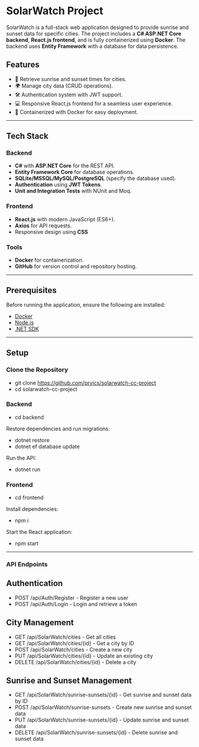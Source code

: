# SolarWatch Project

SolarWatch is a full-stack web application designed to provide sunrise and sunset data for specific cities. The project includes a **C# ASP.NET Core backend**, **React.js frontend**, and is fully containerized using **Docker**. The backend uses **Entity Framework** with a database for data persistence.

## Features
- 🌅 Retrieve sunrise and sunset times for cities.
- 🌍 Manage city data (CRUD operations).
- 🛠 Authentication system with JWT support.
- 💻 Responsive React.js frontend for a seamless user experience.
- 🐳 Containerized with Docker for easy deployment.

---

## Tech Stack

### Backend
- **C#** with **ASP.NET Core** for the REST API.
- **Entity Framework Core** for database operations.
- **SQLite/MSSQL/MySQL/PostgreSQL** (specify the database used).
- **Authentication** using **JWT Tokens**.
- **Unit and Integration Tests** with NUnit and Moq.

### Frontend
- **React.js** with modern JavaScript (ES6+).
- **Axios** for API requests.
- Responsive design using **CSS**

### Tools
- **Docker** for containerization.
- **GitHub** for version control and repository hosting.

---

## Prerequisites
Before running the application, ensure the following are installed:
- [Docker](https://www.docker.com/)
- [Node.js](https://nodejs.org/)
- [.NET SDK](https://dotnet.microsoft.com/)

---

## Setup

### Clone the Repository
- git clone https://github.com/prvics/solarwatch-cc-project
- cd solarwatch-cc-project

### Backend
- cd backend

Restore dependencies and run migrations:
- dotnet restore
- dotnet ef database update

Run the API:
- dotnet run

### Frontend
- cd frontend

Install dependencies:
- npm i

Start the React application:
- npm start

---

### API Endpoints

## Authentication
-	POST /api/Auth/Register - Register a new user
-	POST /api/Auth/Login - Login and retrieve a token

## City Management
-	GET /api/SolarWatch/cities - Get all cities
-	GET /api/SolarWatch/cities/{id} - Get a city by ID
-	POST /api/SolarWatch/cities - Create a new city
-	PUT /api/SolarWatch/cities/{id} - Update an existing city
-	DELETE /api/SolarWatch/cities/{id} - Delete a city

## Sunrise and Sunset Management
-	GET /api/SolarWatch/sunrise-sunsets/{id} - Get sunrise and sunset data by ID
-	POST /api/SolarWatch/sunrise-sunsets - Create new sunrise and sunset data
-	PUT /api/SolarWatch/sunrise-sunsets/{id} - Update sunrise and sunset data
-	DELETE /api/SolarWatch/sunrise-sunsets/{id} - Delete sunrise and sunset data
